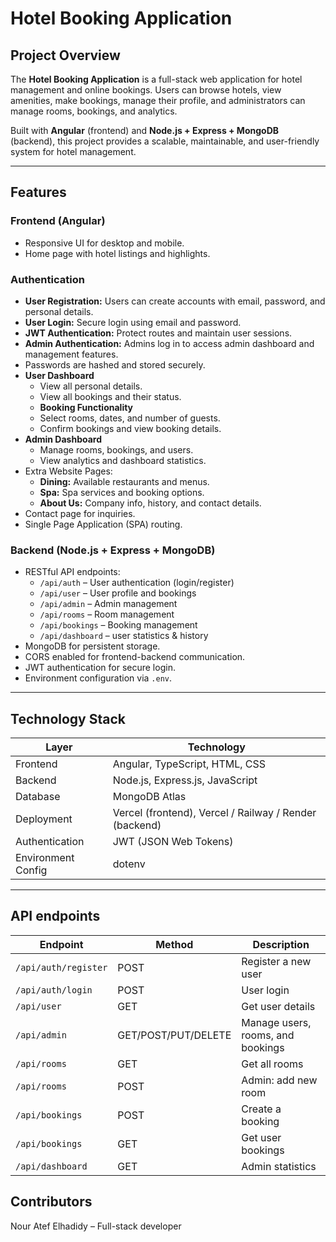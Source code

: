 # Hotel Booking Application

## Project Overview
The **Hotel Booking Application** is a full-stack web application for hotel management and online bookings. Users can browse hotels, view amenities, make bookings, manage their profile, and administrators can manage rooms, bookings, and analytics.  

Built with **Angular** (frontend) and **Node.js + Express + MongoDB** (backend), this project provides a scalable, maintainable, and user-friendly system for hotel management.

---

## Features

### Frontend (Angular)
- Responsive UI for desktop and mobile.
- Home page with hotel listings and highlights.
### Authentication
- **User Registration:** Users can create accounts with email, password, and personal details.
- **User Login:** Secure login using email and password.
- **JWT Authentication:** Protect routes and maintain user sessions.
- **Admin Authentication:** Admins log in to access admin dashboard and management features.
- Passwords are hashed and stored securely.
- **User Dashboard**
  - View all personal details.
  - View all bookings and their status.
  - **Booking Functionality**
  - Select rooms, dates, and number of guests.
  - Confirm bookings and view booking details.
- **Admin Dashboard**
  - Manage rooms, bookings, and users.
  - View analytics and dashboard statistics.
- Extra Website Pages:
  - **Dining:** Available restaurants and menus.
  - **Spa:** Spa services and booking options.
  - **About Us:** Company info, history, and contact details.
- Contact page for inquiries.
- Single Page Application (SPA) routing.

### Backend (Node.js + Express + MongoDB)
- RESTful API endpoints:
  - `/api/auth` – User authentication (login/register)
  - `/api/user` – User profile and bookings
  - `/api/admin` – Admin management
  - `/api/rooms` – Room management
  - `/api/bookings` – Booking management
  - `/api/dashboard` – user statistics & history
- MongoDB for persistent storage.
- CORS enabled for frontend-backend communication.
- JWT authentication for secure login.
- Environment configuration via `.env`.

---

## Technology Stack

| Layer | Technology |
|-------|------------|
| Frontend | Angular, TypeScript, HTML, CSS |
| Backend | Node.js, Express.js, JavaScript |
| Database | MongoDB Atlas |
| Deployment | Vercel (frontend), Vercel / Railway / Render (backend) |
| Authentication | JWT (JSON Web Tokens) |
| Environment Config | dotenv |

---


## API endpoints
| Endpoint             | Method              | Description                       |
| -------------------- | ------------------- | --------------------------------- |
| `/api/auth/register` | POST                | Register a new user               |
| `/api/auth/login`    | POST                | User login                        |
| `/api/user`          | GET                 | Get user details                  |
| `/api/admin`         | GET/POST/PUT/DELETE | Manage users, rooms, and bookings |
| `/api/rooms`         | GET                 | Get all rooms                     |
| `/api/rooms`         | POST                | Admin: add new room               |
| `/api/bookings`      | POST                | Create a booking                  |
| `/api/bookings`      | GET                 | Get user bookings                 |
| `/api/dashboard`     | GET                 | Admin statistics                  |

## Contributors
Nour Atef Elhadidy – Full-stack developer


